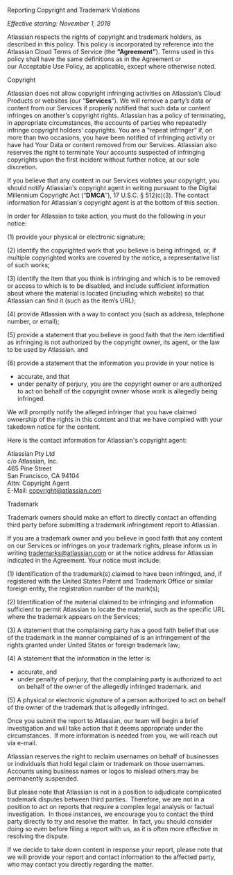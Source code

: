 Reporting Copyright and Trademark Violations

_Effective starting: November 1, 2018_

Atlassian respects the rights of copyright and trademark holders, as described in this policy. This policy is incorporated by reference into the Atlassian Cloud Terms of Service (the **“Agreement”**). Terms used in this policy shall have the same definitions as in the Agreement or our Acceptable Use Policy, as applicable, except where otherwise noted.

Copyright

Atlassian does not allow copyright infringing activities on Atlassian’s Cloud Products or websites (our “**Services**”). We will remove a party’s data or content from our Services if properly notified that such data or content infringes on another's copyright rights. Atlassian has a policy of terminating, in appropriate circumstances, the accounts of parties who repeatedly infringe copyright holders’ copyrights. You are a “repeat infringer” if, on more than two occasions, you have been notified of infringing activity or have had Your Data or content removed from our Services. Atlassian also reserves the right to terminate Your accounts suspected of infringing copyrights upon the first incident without further notice, at our sole discretion.

If you believe that any content in our Services violates your copyright, you should notify Atlassian's copyright agent in writing pursuant to the Digital Millennium Copyright Act (“**DMCA**”), 17 U.S.C. § 512(c)(3). The contact information for Atlassian's copyright agent is at the bottom of this section.

In order for Atlassian to take action, you must do the following in your notice:

(1) provide your physical or electronic signature;

(2) identify the copyrighted work that you believe is being infringed, or, if multiple copyrighted works are covered by the notice, a representative list of such works;

(3) identify the item that you think is infringing and which is to be removed or access to which is to be disabled, and include sufficient information about where the material is located (including which website) so that Atlassian can find it (such as the item’s URL);

(4) provide Atlassian with a way to contact you (such as address, telephone number, or email);

(5) provide a statement that you believe in good faith that the item identified as infringing is not authorized by the copyright owner, its agent, or the law to be used by Atlassian. and

(6) provide a statement that the information you provide in your notice is

*   accurate, and that
*   under penalty of perjury, you are the copyright owner or are authorized to act on behalf of the copyright owner whose work is allegedly being infringed.

We will promptly notify the alleged infringer that you have claimed ownership of the rights in this content and that we have complied with your takedown notice for the content.

Here is the contact information for Atlassian's copyright agent:

Atlassian Pty Ltd  
c/o Atlassian, Inc.  
465 Pine Street  
San Francisco, CA 94104  
Attn: Copyright Agent  
E-Mail: copyright@atlassian.com

Trademark

Trademark owners should make an effort to directly contact an offending third party before submitting a trademark infringement report to Atlassian.

If you are a trademark owner and you believe in good faith that any content on our Services or infringes on your trademark rights, please inform us in writing trademarks@atlassian.com or at the notice address for Atlassian indicated in the Agreement. Your notice must include:

(1) Identification of the trademark(s) claimed to have been infringed, and, if registered with the United States Patent and Trademark Office or similar foreign entity, the registration number of the mark(s);

(2) Identification of the material claimed to be infringing and information sufficient to permit Atlassian to locate the material, such as the specific URL where the trademark appears on the Services;

(3) A statement that the complaining party has a good faith belief that use of the trademark in the manner complained of is an infringement of the rights granted under United States or foreign trademark law;

(4) A statement that the information in the letter is:

*   accurate, and
*   under penalty of perjury, that the complaining party is authorized to act on behalf of the owner of the allegedly infringed trademark. and

(5) A physical or electronic signature of a person authorized to act on behalf of the owner of the trademark that is allegedly infringed.

Once you submit the report to Atlassian, our team will begin a brief investigation and will take action that it deems appropriate under the circumstances.  If more information is needed from you, we will reach out via e-mail.

Atlassian reserves the right to reclaim usernames on behalf of businesses or individuals that hold legal claim or trademark on those usernames. Accounts using business names or logos to mislead others may be permanently suspended.

But please note that Atlassian is not in a position to adjudicate complicated trademark disputes between third parties.  Therefore, we are not in a position to act on reports that require a complex legal analysis or factual investigation.  In those instances, we encourage you to contact the third party directly to try and resolve the matter.  In fact, you should consider doing so even before filing a report with us, as it is often more effective in resolving the dispute.

If we decide to take down content in response your report, please note that we will provide your report and contact information to the affected party, who may contact you directly regarding the matter.